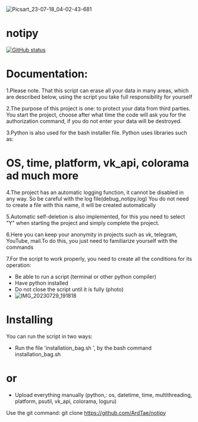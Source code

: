 ![Picsart_23-07-18_04-02-43-681](https://github.com/ArdTae/notipy/assets/137835319/fae3ebad-264d-4ffe-b7a7-bf6de1a39b1b)
# notipy
[![GitHub status](https://img.shields.io/badge/status:-under_revision-blue)](https://github.com/ArdTae)

# Documentation:
1.Please note. That this script can erase all your data in many areas, which are described below, using the script you take full responsibility for yourself

2.The purpose of this project is one: to protect your data from third parties. You start the project, choose after what time the code will ask you for the authorization command, if you do not enter your data will be destroyed.

3.Python is also used for the bash installer file. Python uses libraries such as:
# OS, time, platform, vk_api, colorama ad much more

4.The project has an automatic logging function, it cannot be disabled in any way. So be careful with the log file(debug_notipy.log)
You do not need to create a file with this name, it will be created automatically

5.Automatic self-deletion is also implemented, for this you need to select "Y" when starting the project and simply complete the project.

6.Here you can keep your anonymity in projects such as vk, telegram, YouTube, mail.To do this, you just need to familiarize yourself with the commands

7.For the script to work properly, you need to create all the conditions for its operation:
* Be able to run a script (terminal or other python compiler)
* Have python installed
* Do not close the script until it is fully (photo)
* ![IMG_20230729_191818](https://github.com/ArdTae/notipy/assets/137835319/b28f9075-696d-4272-b7b1-4345864c57bb)

# Installing

You can run the script in two ways:

* Run the file 'installation_bag.sh ', by the bash command installation_bag.sh

# or

* Upload everything manually (python,: os, datetime, time, multithreading, platform, psutil, vk_api, colorama, loguru)

Use the git command:
git clone https://github.com/ArdTae/notipy